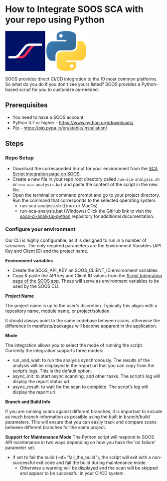 # How to Integrate SOOS SCA with your repo using Python

<img src="../assets/img/SOOS-Icon.png" alt="SOOS" width="128" height="128">
<img src="../assets/img/python.png" alt="GitLab" width="128" height="128">

SOOS provides direct CI/CD integration to the 10 most common platforms.  So what do you do if you don't see yours listed?
SOOS provides a Python-based script for you to customize as-needed.

## Prerequisites
- You need to have a SOOS account.
- Python 3.7 or higher - https://www.python.org/downloads/  
- Pip - https://pip.pypa.io/en/stable/installation/ 

## Steps

### **Repo Setup**
* Download the corresponded Script for your environment from the [SCA Script integration page on SOOS](https://app.soos.io/integrate/sca?id=script).
* Create a new file in your repo root directory called `run-sca-analysis.sh` or `run-sca-analysis.bat` and paste the content of the script in the new file.
* Open the terminal or command prompt and go to your project directory. Run the command that corresponds to the selected operating system:
    * run-sca-analysis.sh (Linux or MacOs)
    * run-sca-analysis.bat (Windows)
Click the GitHub link to visit the [soos-ci-analysis-python](https://github.com/soos-io/soos-ci-analysis-python) repository for additional documentation.

### **Configure your environment**
Our CLI is highly configurable, as it is designed to run in a number of scenarios. The only required parameters are the Environment Variables (API Key and Client ID) and the project name.

**Environment variables**

* Create the SOOS_API_KEY an SOOS_CLIENT_ID environment variables.
* Copy & paste the API key and Client ID values from the [Script Integration page of the SOOS app](https://app.soos.io/integrate/sca?id=script).  These will serve as environment variables to be used by the SOOS CLI.

**Project Name**

The project name is up to the user's discretion.  Typically this aligns with a repository name, module name, or project/solution.

It should always point to the same codebase between scans, otherwise the difference in manifests/packages will become apparent in the application.

**Mode**

The integration allows you to select the mode of running the script. Currently the integration supports three modes:

* run_and_wait: to run the analysis synchronously. The results of the analysis will be displayed in the report url that you can copy from the script’s logs. This is the default option.
* async_init: to start async scanning, add other tasks. The script’s log will display the report status url.
* async_result: to wait for the scan to complete. The script’s log will display the report url.

**Branch and Build Info**

If you are running scans against different branches, it is important to include as much branch information as possible using the built in branch/build parameters. This will ensure that you can easily track and compare scans between different branches for the same project.

**Support for Maintenance Mode**
The Python script will respond to SOOS API maintenance in two ways depending on how you have the 'on failure' parameter set.

* If set to fail the build (-of="fail_the_build"), the script will exit with a non-successful exit code and fail the build during maintenance mode.
    * Otherwise a warning will be displayed and the scan will be skipped and appear to be successful in your CI/CD system.